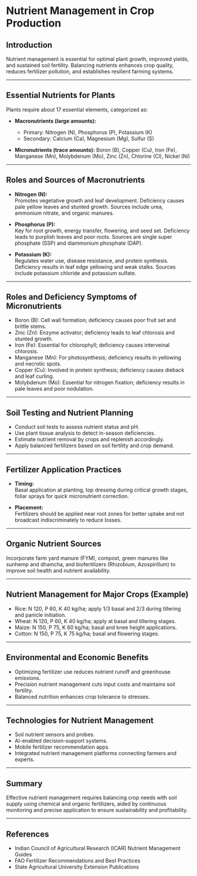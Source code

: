 # Nutrient Management in Crop Production

## Introduction
Nutrient management is essential for optimal plant growth, improved yields, and sustained soil fertility. Balancing nutrients enhances crop quality, reduces fertilizer pollution, and establishes resilient farming systems.

---

## Essential Nutrients for Plants

Plants require about 17 essential elements, categorized as:

- **Macronutrients (large amounts):**  
  - Primary: Nitrogen (N), Phosphorus (P), Potassium (K)  
  - Secondary: Calcium (Ca), Magnesium (Mg), Sulfur (S)

- **Micronutrients (trace amounts):** 
  Boron (B), Copper (Cu), Iron (Fe), Manganese (Mn), Molybdenum (Mo), Zinc (Zn), Chlorine (Cl), Nickel (Ni)

---

## Roles and Sources of Macronutrients

- **Nitrogen (N):**  
  Promotes vegetative growth and leaf development. Deficiency causes pale yellow leaves and stunted growth. Sources include urea, ammonium nitrate, and organic manures.

- **Phosphorus (P):**  
  Key for root growth, energy transfer, flowering, and seed set. Deficiency leads to purplish leaves and poor roots. Sources are single super phosphate (SSP) and diammonium phosphate (DAP).

- **Potassium (K):**  
  Regulates water use, disease resistance, and protein synthesis. Deficiency results in leaf edge yellowing and weak stalks. Sources include potassium chloride and potassium sulfate.

---

## Roles and Deficiency Symptoms of Micronutrients

- Boron (B): Cell wall formation; deficiency causes poor fruit set and brittle stems.
- Zinc (Zn): Enzyme activator; deficiency leads to leaf chlorosis and stunted growth.
- Iron (Fe): Essential for chlorophyll; deficiency causes interveinal chlorosis.
- Manganese (Mn): For photosynthesis; deficiency results in yellowing and necrotic spots.
- Copper (Cu): Involved in protein synthesis; deficiency causes dieback and leaf curling.
- Molybdenum (Mo): Essential for nitrogen fixation; deficiency results in pale leaves and poor nodulation.

---

## Soil Testing and Nutrient Planning

- Conduct soil tests to assess nutrient status and pH.
- Use plant tissue analysis to detect in-season deficiencies.
- Estimate nutrient removal by crops and replenish accordingly.
- Apply balanced fertilizers based on soil fertility and crop demand.

---

## Fertilizer Application Practices

- **Timing:**  
  Basal application at planting, top dressing during critical growth stages, foliar sprays for quick micronutrient correction.

- **Placement:**  
  Fertilizers should be applied near root zones for better uptake and not broadcast indiscriminately to reduce losses.

---

## Organic Nutrient Sources

Incorporate farm yard manure (FYM), compost, green manures like sunhemp and dhaincha, and biofertilizers (Rhizobium, Azospirillum) to improve soil health and nutrient availability.

---

## Nutrient Management for Major Crops (Example)

- Rice: N 120, P 60, K 40 kg/ha; apply 1/3 basal and 2/3 during tillering and panicle initiation.
- Wheat: N 120, P 60, K 40 kg/ha; apply at basal and tillering stages.
- Maize: N 150, P 75, K 60 kg/ha; basal and knee height applications.
- Cotton: N 150, P 75, K 75 kg/ha; basal and flowering stages.

---

## Environmental and Economic Benefits

- Optimizing fertilizer use reduces nutrient runoff and greenhouse emissions.
- Precision nutrient management cuts input costs and maintains soil fertility.
- Balanced nutrition enhances crop tolerance to stresses.

---

## Technologies for Nutrient Management

- Soil nutrient sensors and probes.
- AI-enabled decision-support systems.
- Mobile fertilizer recommendation apps.
- Integrated nutrient management platforms connecting farmers and experts.

---

## Summary

Effective nutrient management requires balancing crop needs with soil supply using chemical and organic fertilizers, aided by continuous monitoring and precise application to ensure sustainability and profitability.

---

## References

- Indian Council of Agricultural Research (ICAR) Nutrient Management Guides  
- FAO Fertilizer Recommendations and Best Practices  
- State Agricultural University Extension Publications  
